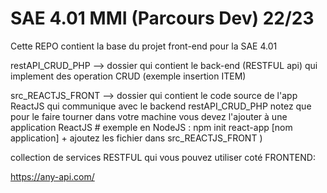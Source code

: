 # SAE 4.01 MMI (Parcours Dev) 22/23 

Cette REPO contient la base du projet front-end pour la SAE 4.01 

restAPI_CRUD_PHP --> dossier qui contient le back-end (RESTFUL api) qui implement des operation CRUD (exemple insertion ITEM)

src_REACTJS_FRONT --> dossier qui contient le code source de l'app ReactJS qui communique avec le backend restAPI_CRUD_PHP
                      notez que pour le faire tourner dans votre machine vous devez l'ajouter à une application ReactJS 
                      # exemple en NodeJS : npm init react-app [nom application] + ajoutez les fichier dans src_REACTJS_FRONT )

collection de services RESTFUL qui vous pouvez utiliser coté FRONTEND:

https://any-api.com/
